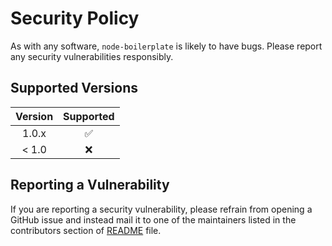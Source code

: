 # Security Policy

As with any software, `node-boilerplate` is likely to have bugs. Please report any security vulnerabilities responsibly.

## Supported Versions

| Version | Supported |
|:-------:|:---------:|
| 1.0.x   | ✅       |
| < 1.0   | ❌       |

## Reporting a Vulnerability

If you are reporting a security vulnerability, please refrain from opening a GitHub issue and instead mail it to one of the maintainers listed in the contributors section of [README](https://github.com/vinirossa/node-boilerplate/blob/main/README.md) file.
